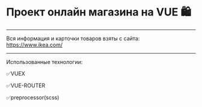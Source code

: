 # Проект онлайн магазина на VUE 🛍️
***
Вся информация и карточки товаров взяты с сайта: https://www.ikea.com/
***
Использованные технологии:

✅VUEX

✅VUE-ROUTER

✅preprocessor(scss)
